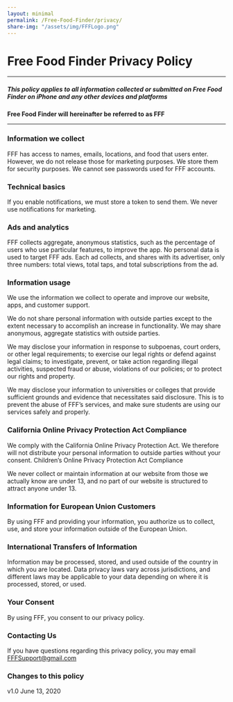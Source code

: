 ```yaml
---
layout: minimal
permalink: /Free-Food-Finder/privacy/
share-img: "/assets/img/FFFLogo.png"
---
```

# Free Food Finder Privacy Policy
---
##### This policy applies to all information collected or submitted on Free Food Finder on iPhone and any other devices and platforms

**Free Food Finder will hereinafter be referred to as FFF**

---

### Information we collect

FFF has access to names, emails, locations, and food that users enter. However, we do not release those for marketing purposes. We store them for security purposes. We cannot see passwords used for FFF accounts.

### Technical basics

If you enable notifications, we must store a token to send them. We never use notifications for marketing.

### Ads and analytics

FFF collects aggregate, anonymous statistics, such as the percentage of users who use particular features, to improve the app.
No personal data is used to target FFF ads. Each ad collects, and shares with its advertiser, only three numbers: total views, total taps, and total subscriptions from the ad.

### Information usage

We use the information we collect to operate and improve our website, apps, and customer support.

We do not share personal information with outside parties except to the extent necessary to accomplish an increase in functionality. We may share anonymous, aggregate statistics with outside parties.

We may disclose your information in response to subpoenas, court orders, or other legal requirements; to exercise our legal rights or defend against legal claims; to investigate, prevent, or take action regarding illegal activities, suspected fraud or abuse, violations of our policies; or to protect our rights and property.

We may disclose your information to universities or colleges that provide sufficient grounds and evidence that necessitates said disclosure. This is to prevent the abuse of FFF’s services, and make sure students are using our services safely and properly.  

### California Online Privacy Protection Act Compliance

We comply with the California Online Privacy Protection Act. We therefore will not distribute your personal information to outside parties without your consent.
Children’s Online Privacy Protection Act Compliance

We never collect or maintain information at our website from those we actually know are under 13, and no part of our website is structured to attract anyone under 13.

### Information for European Union Customers

By using FFF and providing your information, you authorize us to collect, use, and store your information outside of the European Union.

### International Transfers of Information

Information may be processed, stored, and used outside of the country in which you are located. Data privacy laws vary across jurisdictions, and different laws may be applicable to your data depending on where it is processed, stored, or used.

### Your Consent

By using FFF, you consent to our privacy policy.

### Contacting Us

If you have questions regarding this privacy policy, you may email FFFSupport@gmail.com

### Changes to this policy
v1.0 June 13, 2020
